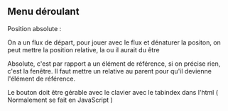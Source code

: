 
## Menu déroulant


Position absolute : 

On a un flux de départ, pour jouer avec le flux et dénaturer la positon, on peut mettre la position relative, la ou il aurait du être 

Absolute, c'est par rapport a un élément de référence, si on précise rien, c'est la fenêtre. Il faut mettre un relative au parent pour qu'il devienne l'élément de référence.

Le bouton doit être gérable avec le clavier avec le tabindex dans l'html ( Normalement se fait en JavaScript )